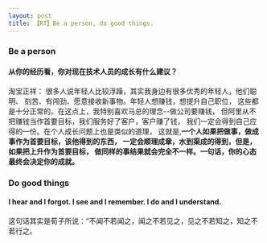 ```yaml
---
layout: post
title: 【RT】Be a person, do good things.
---
```


### Be a person

#### 从你的经历看，你对现在技术人员的成长有什么建议？

淘宝正祥：
很多人说年轻人比较浮躁，其实我身边有很多优秀的年轻人，他们聪明、
刻苦、有闯劲、愿意接收新事物。年轻人想赚钱，想提升自己职位，
这些都是十分正常的。在这点上，我特别喜欢马总的理念--做公司要赚钱，
但阿里从不把赚钱当作首要目标，我们服务好了客户，客户赚了钱，
我们一定会得到自己应得的一份。在个人成长问题上也是类似的道理，
这就是,**一个人如果把做事，做成事作为首要目标，该他得到的东西，
一定会顺理成章，水到渠成的得到，但是，如果把上升作为首要目标，
做同样的事结果就会完全不一样。一句话，你的心态最终会决定你的成就。**

### Do good things

#### I hear and I forgot. I see and I remember. I do and I understand.    
这句话其实是荀子所说：“不闻不若闻之，闻之不若见之，见之不若知之，知之不若行之。
